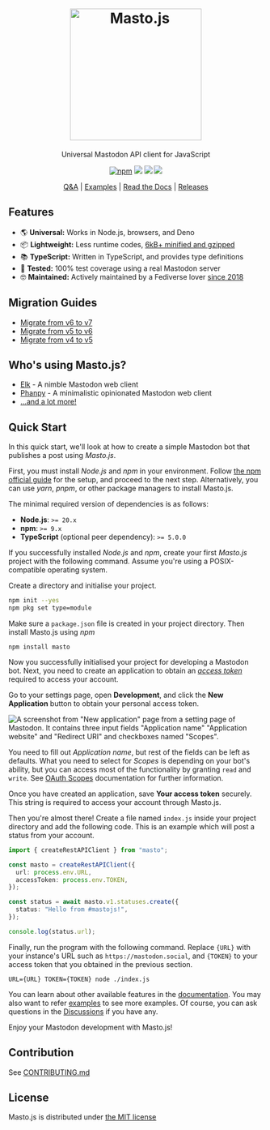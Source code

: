 <h1 align="center">
  <img src="https://i.imgur.com/jakvzSd.png" width="260px" alt="Masto.js">
</h1>

<p align="center">Universal Mastodon API client for JavaScript</p>

<p align="center">
  <a href="https://www.npmjs.com/package/masto"><img src="https://img.shields.io/npm/v/masto.svg" alt="npm"/></a>
  <a href="https://github.com/neet/masto.js/actions"><img src="https://github.com/neet/masto.js/workflows/CI/badge.svg" /></a>
  <a href="https://codecov.io/gh/neet/masto.js"><img src="https://codecov.io/gh/neet/masto.js/branch/main/graph/badge.svg" /></a>
  <a href="https://codeclimate.com/github/neet/masto.js/maintainability"><img src="https://api.codeclimate.com/v1/badges/f56a1d2e6728a89d0a94/maintainability" /></a>
</p>

<p align="center">
  <a href="https://github.com/neet/masto.js/discussions">Q&A</a> |
  <a href="https://github.com/neet/masto.js/tree/main/examples">Examples</a> |
  <a href="https://neet.github.io/masto.js">Read the Docs</a> |
  <a href="https://github.com/neet/masto.js/releases">Releases</a>
</p>

## Features

- 🌎 **Universal:** Works in Node.js, browsers, and Deno
- 📦 **Lightweight:** Less runtime codes, [6kB+ minified and gzipped](https://bundlephobia.com/package/masto)
- 📚 **TypeScript:** Written in TypeScript, and provides type definitions
- 🧪 **Tested:** 100% test coverage using a real Mastodon server
- 🤓 **Maintained:** Actively maintained by a Fediverse lover [since 2018](https://github.com/neet/masto.js/releases/tag/1.0.0)

## Migration Guides

- [Migrate from v6 to v7](https://github.com/neet/masto.js/releases/tag/v7.0.0)
- [Migrate from v5 to v6](https://github.com/neet/masto.js/releases/tag/v6.0.0)
- [Migrate from v4 to v5](https://github.com/neet/masto.js/releases/tag/v5.0.0)

## Who's using Masto.js?

- [Elk](https://github.com/elk-zone/elk) - A nimble Mastodon web client
- [Phanpy](https://github.com/cheeaun/phanpy) - A minimalistic opinionated Mastodon web client
- [...and a lot more!](https://github.com/neet/masto.js/network/dependents)

## Quick Start

In this quick start, we'll look at how to create a simple Mastodon bot that publishes a post using _Masto.js_.

First, you must install _Node.js_ and _npm_ in your environment. Follow [the npm official guide](https://docs.npmjs.com/downloading-and-installing-node-js-and-npm) for the setup, and proceed to the next step. Alternatively, you can use _yarn_, _pnpm_, or other package managers to install Masto.js.

The minimal required version of dependencies is as follows:

- **Node.js**: `>= 20.x`
- **npm**: `>= 9.x`
- **TypeScript** (optional peer dependency): `>= 5.0.0`

If you successfully installed _Node.js_ and _npm_, create your first _Masto.js_ project with the following command. Assume you're using a POSIX-compatible operating system.

Create a directory and initialise your project.

```sh
npm init --yes
npm pkg set type=module
```

Make sure a `package.json` file is created in your project directory. Then install Masto.js using _npm_

```
npm install masto
```

Now you successfully initialised your project for developing a Mastodon bot. Next, you need to create an application to obtain an _[access token](https://docs.joinmastodon.org/client/authorized/)_ required to access your account.

Go to your settings page, open **Development**, and click the **New Application** button to obtain your personal access token.

![A screenshot from "New application" page from a setting page of Mastodon. It contains three input fields "Application name" "Application website" and "Redirect URI" and checkboxes named "Scopes".](https://i.imgur.com/rCwMw3j.png)

You need to fill out _Application name_, but rest of the fields can be left as defaults. What you need to select for _Scopes_ is depending on your bot's ability, but you can access most of the functionality by granting `read` and `write`. See [OAuth Scopes](https://docs.joinmastodon.org/api/oauth-scopes/) documentation for further information.

Once you have created an application, save **Your access token** securely. This string is required to access your account through Masto.js.

Then you're almost there! Create a file named `index.js` inside your project directory and add the following code. This is an example which will post a status from your account.

```ts
import { createRestAPIClient } from "masto";

const masto = createRestAPIClient({
  url: process.env.URL,
  accessToken: process.env.TOKEN,
});

const status = await masto.v1.statuses.create({
  status: "Hello from #mastojs!",
});

console.log(status.url);
```

Finally, run the program with the following command. Replace `{URL}` with your instance's URL such as `https://mastodon.social`, and `{TOKEN}` to your access token that you obtained in the previous section.

```
URL={URL} TOKEN={TOKEN} node ./index.js
```

You can learn about other available features in the [documentation](https://neet.github.io/masto.js). You may also want to refer [examples](https://github.com/neet/masto.js/tree/main/examples) to see more examples. Of course, you can ask questions in the [Discussions](https://github.com/neet/masto.js/discussions) if you have any.

Enjoy your Mastodon development with Masto.js!

## Contribution

See [CONTRIBUTING.md](CONTRIBUTING.md)

## License

Masto.js is distributed under [the MIT license](https://opensource.org/licenses/MIT)
